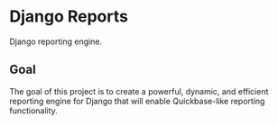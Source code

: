 # Django Reports
Django reporting engine.

## Goal
The goal of this project is to create a powerful, dynamic, and
efficient reporting engine for Django that will enable Quickbase-like
reporting functionality.
